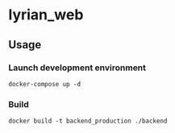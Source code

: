 # lyrian_web

## Usage

### Launch development environment

```
docker-compose up -d
```

### Build

```
docker build -t backend_production ./backend
```
